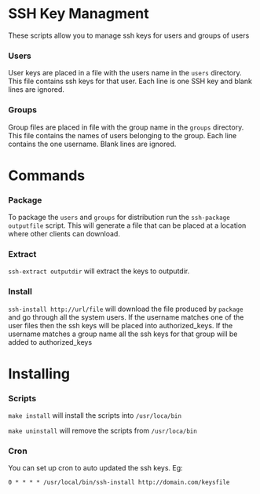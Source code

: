 SSH Key Managment
=================

These scripts allow you to manage ssh keys for users and groups of users

### Users

User keys are placed in a file with the users name in the `users`
directory. This file contains ssh keys for that user. Each line is one
SSH key and blank lines are ignored.

### Groups

Group files are placed in file with the group name in the `groups`
directory. This file contains the names of users belonging to the
group. Each line contains the one username. Blank lines are ignored.

Commands
========

### Package

To package the `users` and `groups` for distribution run the `ssh-package
outputfile` script. This will generate a file that can be placed at a
location where other clients can download.

### Extract

`ssh-extract outputdir` will extract the keys to outputdir.

### Install

`ssh-install http://url/file` will download the file produced by `package` and
go through all the system users. If the username matches one of the user files
then the ssh keys will be placed into authorized_keys. If the username matches
a group name all the ssh keys for that group will be added to authorized_keys

Installing
==========

### Scripts

`make install` will install the scripts into `/usr/loca/bin`

`make uninstall` will remove the scripts from `/usr/loca/bin` 

### Cron

You can set up cron to auto updated the ssh keys. Eg:

`0 * * * * /usr/local/bin/ssh-install http://domain.com/keysfile`
